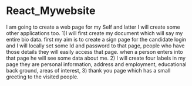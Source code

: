# React_Mywebsite

I am going to create a web page for my Self and latter I will create some other applications too.
1)I will first create my document which will say my entire bio data. first my aim is to create a sign page for the candidate login and I will locally set some Id and password to that page, people who have those details they will easily access that page. when a person enters into that page he will see some data about me.
2) I will create four labels in my page they are personal information, address and employment, educational back ground, areas of interest, 
3) thank you page which has a small greeting to the visited people.
